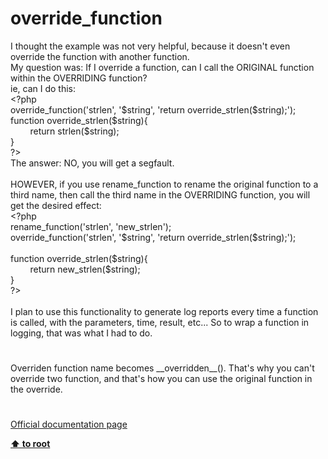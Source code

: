 # override_function




<div class="phpcode"><span class="html">
I thought the example was not very helpful, because it doesn&apos;t even override the function with another function.<br>My question was: If I override a function, can I call the ORIGINAL function within the OVERRIDING function?<br>ie, can I do this:<br><span class="default">&lt;?php<br>override_function</span><span class="keyword">(</span><span class="string">&apos;strlen&apos;</span><span class="keyword">, </span><span class="string">&apos;$string&apos;</span><span class="keyword">, </span><span class="string">&apos;return override_strlen($string);&apos;</span><span class="keyword">);<br>function </span><span class="default">override_strlen</span><span class="keyword">(</span><span class="default">$string</span><span class="keyword">){<br>&#xA0; &#xA0; &#xA0; &#xA0; return </span><span class="default">strlen</span><span class="keyword">(</span><span class="default">$string</span><span class="keyword">);&#xA0; <br>}<br></span><span class="default">?&gt;<br></span>The answer: NO, you will get a segfault.<br><br>HOWEVER, if you use rename_function to rename the original function to a third name, then call the third name in the OVERRIDING function, you will get the desired effect:<br><span class="default">&lt;?php<br>rename_function</span><span class="keyword">(</span><span class="string">&apos;strlen&apos;</span><span class="keyword">, </span><span class="string">&apos;new_strlen&apos;</span><span class="keyword">);<br></span><span class="default">override_function</span><span class="keyword">(</span><span class="string">&apos;strlen&apos;</span><span class="keyword">, </span><span class="string">&apos;$string&apos;</span><span class="keyword">, </span><span class="string">&apos;return override_strlen($string);&apos;</span><span class="keyword">);<br><br>function </span><span class="default">override_strlen</span><span class="keyword">(</span><span class="default">$string</span><span class="keyword">){<br>&#xA0; &#xA0; &#xA0; &#xA0; return </span><span class="default">new_strlen</span><span class="keyword">(</span><span class="default">$string</span><span class="keyword">);&#xA0; <br>}<br></span><span class="default">?&gt;<br></span><br>I plan to use this functionality to generate log reports every time a function is called, with the parameters, time, result, etc... So to wrap a function in logging, that was what I had to do.</span>
</div>
  

#


<div class="phpcode"><span class="html">
Overriden function name becomes __overridden__(). That&apos;s why you can&apos;t override two function, and that&apos;s how you can use the original function in the override.</span>
</div>
  

#

[Official documentation page](https://www.php.net/manual/en/function.override-function.php)

**[⬆ to root](/)**